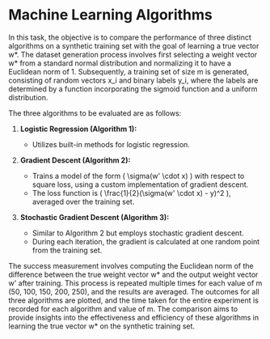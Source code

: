 # Machine Learning Algorithms

In this task, the objective is to compare the performance of three distinct algorithms on a synthetic training set with the goal of learning a true vector w*. The dataset generation process involves first selecting a weight vector w* from a standard normal distribution and normalizing it to have a Euclidean norm of 1. Subsequently, a training set of size m is generated, consisting of random vectors x_i and binary labels y_i, where the labels are determined by a function incorporating the sigmoid function and a uniform distribution.

The three algorithms to be evaluated are as follows:
1. **Logistic Regression (Algorithm 1):**
   - Utilizes built-in methods for logistic regression.

2. **Gradient Descent (Algorithm 2):**
   - Trains a model of the form \( \sigma(w' \cdot x) \) with respect to square loss, using a custom implementation of gradient descent.
   - The loss function is \( \frac{1}{2}(\sigma(w' \cdot x) - y)^2 \), averaged over the training set.

3. **Stochastic Gradient Descent (Algorithm 3):**
   - Similar to Algorithm 2 but employs stochastic gradient descent.
   - During each iteration, the gradient is calculated at one random point from the training set.

The success measurement involves computing the Euclidean norm of the difference between the true weight vector w* and the output weight vector w' after training. This process is repeated multiple times for each value of m (50, 100, 150, 200, 250), and the results are averaged. The outcomes for all three algorithms are plotted, and the time taken for the entire experiment is recorded for each algorithm and value of m. The comparison aims to provide insights into the effectiveness and efficiency of these algorithms in learning the true vector w* on the synthetic training set.
